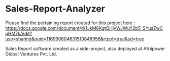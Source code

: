 # Sales-Report-Analyzer

Please find the pertaining report created for this project here :
https://docs.google.com/document/d/1JkM6KgtQHjvWJWuY2b5_SYusZwCqHM7k/edit?usp=sharing&ouid=116990604631510846958&rtpof=true&sd=true





Sales Report software created as a side-project, also deployed at Afriipower Global Ventures Pvt. Ltd.
